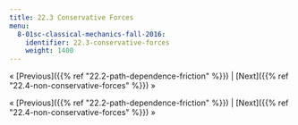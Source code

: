 ```yaml
---
title: 22.3 Conservative Forces
menu:
  8-01sc-classical-mechanics-fall-2016:
    identifier: 22.3-conservative-forces
    weight: 1400
---
```

« [Previous]({{% ref "22.2-path-dependence-friction" %}}) | [Next]({{% ref "22.4-non-conservative-forces" %}}) »

« [Previous]({{% ref "22.2-path-dependence-friction" %}}) | [Next]({{% ref "22.4-non-conservative-forces" %}}) »